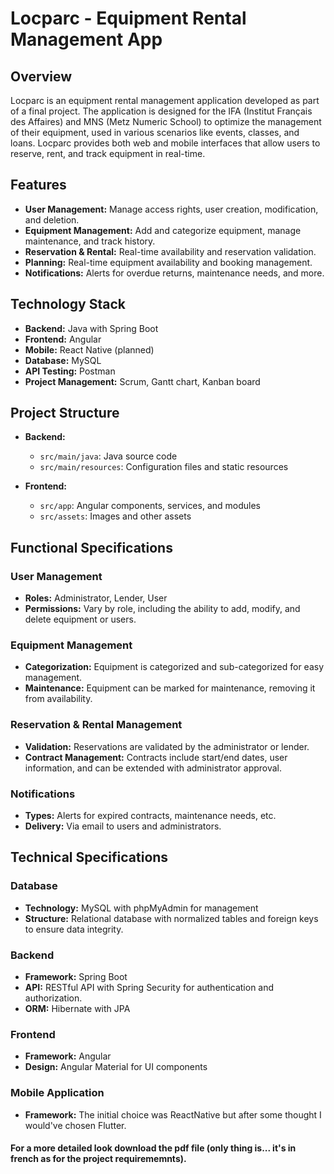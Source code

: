 # Locparc - Equipment Rental Management App

## Overview

Locparc is an equipment rental management application developed as part of a final project. The application is designed for the IFA (Institut Français des Affaires) and MNS (Metz Numeric School) to optimize the management of their equipment, used in various scenarios like events, classes, and loans. Locparc provides both web and mobile interfaces that allow users to reserve, rent, and track equipment in real-time.

## Features

- **User Management:** Manage access rights, user creation, modification, and deletion.
- **Equipment Management:** Add and categorize equipment, manage maintenance, and track history.
- **Reservation & Rental:** Real-time availability and reservation validation.
- **Planning:** Real-time equipment availability and booking management.
- **Notifications:** Alerts for overdue returns, maintenance needs, and more.

## Technology Stack

- **Backend:** Java with Spring Boot
- **Frontend:** Angular
- **Mobile:** React Native (planned)
- **Database:** MySQL
- **API Testing:** Postman
- **Project Management:** Scrum, Gantt chart, Kanban board
  

## Project Structure

- **Backend:**
  - `src/main/java`: Java source code
  - `src/main/resources`: Configuration files and static resources

- **Frontend:**
  - `src/app`: Angular components, services, and modules
  - `src/assets`: Images and other assets

## Functional Specifications

### User Management

- **Roles:** Administrator, Lender, User
- **Permissions:** Vary by role, including the ability to add, modify, and delete equipment or users.

### Equipment Management

- **Categorization:** Equipment is categorized and sub-categorized for easy management.
- **Maintenance:** Equipment can be marked for maintenance, removing it from availability.

### Reservation & Rental Management

- **Validation:** Reservations are validated by the administrator or lender.
- **Contract Management:** Contracts include start/end dates, user information, and can be extended with administrator approval.

### Notifications

- **Types:** Alerts for expired contracts, maintenance needs, etc.
- **Delivery:** Via email to users and administrators.

## Technical Specifications

### Database

- **Technology:** MySQL with phpMyAdmin for management
- **Structure:** Relational database with normalized tables and foreign keys to ensure data integrity.

### Backend

- **Framework:** Spring Boot
- **API:** RESTful API with Spring Security for authentication and authorization.
- **ORM:** Hibernate with JPA

### Frontend

- **Framework:** Angular
- **Design:** Angular Material for UI components

### Mobile Application

- **Framework:** The initial choice was ReactNative but after some thought I would've chosen Flutter.

#### For a more detailed look download the pdf file (only thing is... it's in french as for the project requirememnts).
